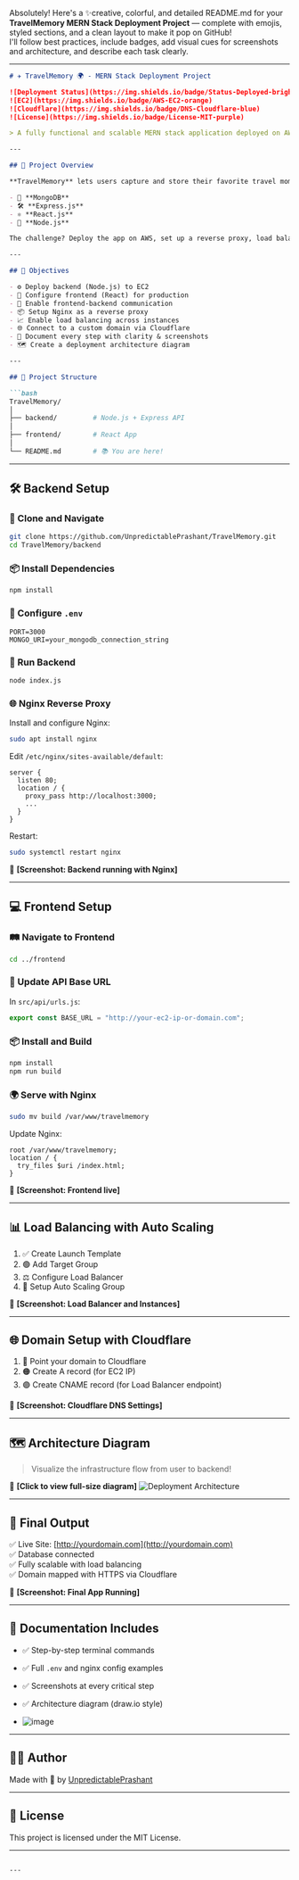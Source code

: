 Absolutely! Here's a ✨creative, colorful, and detailed README.md for your **TravelMemory MERN Stack Deployment Project** — complete with emojis, styled sections, and a clean layout to make it pop on GitHub!  
I'll follow best practices, include badges, add visual cues for screenshots and architecture, and describe each task clearly.

---

```markdown
# ✈️ TravelMemory 🌍 - MERN Stack Deployment Project

![Deployment Status](https://img.shields.io/badge/Status-Deployed-brightgreen)
![EC2](https://img.shields.io/badge/AWS-EC2-orange)
![Cloudflare](https://img.shields.io/badge/DNS-Cloudflare-blue)
![License](https://img.shields.io/badge/License-MIT-purple)

> A fully functional and scalable MERN stack application deployed on AWS EC2 with load balancing and domain mapping via Cloudflare. 💻🌐

---

## 📖 Project Overview

**TravelMemory** lets users capture and store their favorite travel moments, built using the **MERN stack**:

- 🧠 **MongoDB**
- 🛠️ **Express.js**
- ⚛️ **React.js**
- 🚀 **Node.js**

The challenge? Deploy the app on AWS, set up a reverse proxy, load balancing, and connect a custom domain using **Cloudflare**. Ready? Let’s fly! 🚁

---

## 🎯 Objectives

- ⚙️ Deploy backend (Node.js) to EC2
- 🎨 Configure frontend (React) for production
- 🔁 Enable frontend-backend communication
- 📦 Setup Nginx as a reverse proxy
- 📈 Enable load balancing across instances
- 🌐 Connect to a custom domain via Cloudflare
- 📘 Document every step with clarity & screenshots
- 🗺️ Create a deployment architecture diagram

---

## 🧱 Project Structure

```bash
TravelMemory/
│
├── backend/         # Node.js + Express API
│
├── frontend/        # React App
│
└── README.md        # 📚 You are here!
```

---

## 🛠️ Backend Setup

### 🔁 Clone and Navigate

```bash
git clone https://github.com/UnpredictablePrashant/TravelMemory.git
cd TravelMemory/backend
```

### 📦 Install Dependencies

```bash
npm install
```

### 🔐 Configure `.env`

```env
PORT=3000
MONGO_URI=your_mongodb_connection_string
```

### 🚀 Run Backend

```bash
node index.js
```

### 🌐 Nginx Reverse Proxy

Install and configure Nginx:

```bash
sudo apt install nginx
```

Edit `/etc/nginx/sites-available/default`:

```nginx
server {
  listen 80;
  location / {
    proxy_pass http://localhost:3000;
    ...
  }
}
```

Restart:

```bash
sudo systemctl restart nginx
```

📸 **[Screenshot: Backend running with Nginx]**

---

## 💻 Frontend Setup

### 🛤️ Navigate to Frontend

```bash
cd ../frontend
```

### 🧭 Update API Base URL

In `src/api/urls.js`:

```js
export const BASE_URL = "http://your-ec2-ip-or-domain.com";
```

### 📦 Install and Build

```bash
npm install
npm run build
```

### 🌍 Serve with Nginx

```bash
sudo mv build /var/www/travelmemory
```

Update Nginx:

```nginx
root /var/www/travelmemory;
location / {
  try_files $uri /index.html;
}
```

📸 **[Screenshot: Frontend live]**

---

## 📊 Load Balancing with Auto Scaling

1. ✅ Create Launch Template
2. 🟢 Add Target Group
3. ⚖️ Configure Load Balancer
4. 🔁 Setup Auto Scaling Group

📸 **[Screenshot: Load Balancer and Instances]**

---

## 🌐 Domain Setup with Cloudflare

1. 🔗 Point your domain to Cloudflare
2. 🟠 Create A record (for EC2 IP)
3. 🟣 Create CNAME record (for Load Balancer endpoint)

📸 **[Screenshot: Cloudflare DNS Settings]**

---

## 🗺️ Architecture Diagram

> Visualize the infrastructure flow from user to backend!

📌 **[Click to view full-size diagram]**
![Deployment Architecture](./architecture-diagram.png)

---

## 📂 Final Output

✅ Live Site: [http://yourdomain.com](http://yourdomain.com)  
✅ Database connected  
✅ Fully scalable with load balancing  
✅ Domain mapped with HTTPS via Cloudflare

📸 **[Screenshot: Final App Running]**

---

## 🧾 Documentation Includes

- ✅ Step-by-step terminal commands
- ✅ Full `.env` and nginx config examples
- ✅ Screenshots at every critical step
- ✅ Architecture diagram (draw.io style)

- ![image](https://github.com/user-attachments/assets/f374b793-1202-41fb-9344-ea7fc6c89aca)


---


## 👨‍💻 Author

Made with 💙 by [UnpredictablePrashant](https://github.com/UnpredictablePrashant)

---

## 📜 License

This project is licensed under the MIT License.

---

```

---

